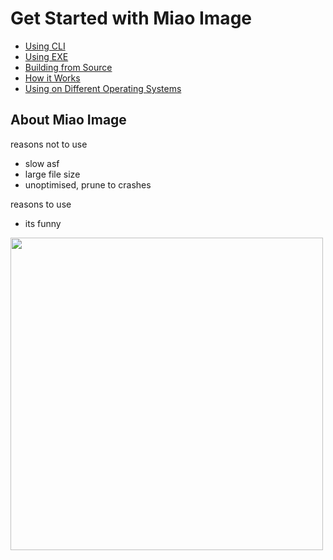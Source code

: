 # Get Started with Miao Image

- [Using CLI](./cli.md)
- [Using EXE](./exe.md)
- [Building from Source](./build.md)
- [How it Works](./how.md)
- [Using on Different Operating Systems](./os.md)

## About Miao Image
reasons not to use

- slow asf
- large file size
- unoptimised, prune to crashes

reasons to use

- its funny

<img src="https://github.com/user-attachments/assets/487658a6-b13b-4763-add7-7cbe8abf2ef7" width=500>
